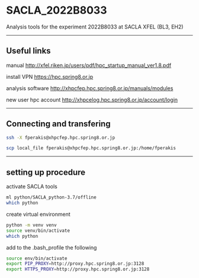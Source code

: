 # SACLA_2022B8033
Analysis tools for the experiment 2022B8033 at SACLA XFEL (BL3, EH2)

-----------------------------

## Useful links 

manual http://xfel.riken.jp/users/pdf/hpc_startup_manual_ver1.8.pdf

install VPN https://hpc.spring8.or.jp 

analysis software http://xhpcfep.hpc.spring8.or.jp/manuals/modules  

new user hpc account http://xhpcelog.hpc.spring8.or.jp/account/login 

-----------------------------

## Connecting and transfering 
```bash
ssh -X fperakis@xhpcfep.hpc.spring8.or.jp
```

```bash
scp local_file fperakis@xhpcfep.hpc.spring8.or.jp:/home/fperakis
```

-----------------------------
## setting up procedure

activate SACLA tools
```bash
ml python/SACLA_python-3.7/offline
which python
```

create virtual environment 
```bash
python -m venv venv
source venv/bin/activate
which python
```

add to the .bash_profile the following 
```bash
source env/bin/activate
export PIP_PROXY=http://proxy.hpc.spring8.or.jp:3128
export HTTPS_PROXY=http://proxy.hpc.spring8.or.jp:3128
```
